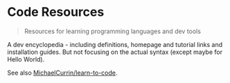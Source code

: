 # Code Resources
> Resources for learning programming languages and dev tools

A dev encyclopedia - including definitions, homepage and tutorial links and installation guides. But not focusing on the actual syntax (except maybe for Hello World).

See also [MichaelCurrin/learn-to-code](https://github.com/MichaelCurrin/learn-to-code/tree/master/en/).
